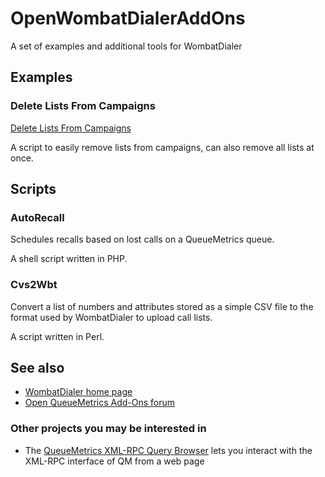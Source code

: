 # OpenWombatDialerAddOns
A set of examples and additional tools for WombatDialer

## Examples

### Delete Lists From Campaigns

[Delete Lists From Campaigns](https://github.com/Loway/OpenWombatDialerAddOns/tree/master/deleteListFromCampaign)

A script to easily remove lists from campaigns, can also remove all lists at once.

## Scripts

### AutoRecall

Schedules recalls based on lost calls on a QueueMetrics queue.

A shell script written in PHP.

### Cvs2Wbt

Convert a list of numbers and attributes stored as a simple CSV file to the format used by WombatDialer
to upload call lists.

A script written in Perl.



## See also

* [WombatDialer home page](https://www.wombatdialer.com)
* [Open QueueMetrics Add-Ons forum](http://forum.queuemetrics.com/index.php?board=14.0)

### Other projects you may be interested in

* The [QueueMetrics XML-RPC Query Browser](https://github.com/Loway/QueueMetricsXmlRpcBrowser) lets you interact with the XML-RPC interface of QM from a web page
